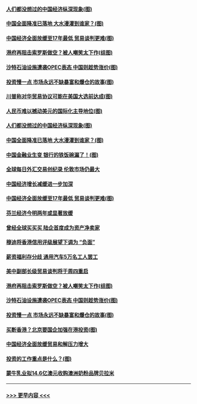 #### [人们都没想过的中国经济纵深现象(图)](../pages/p5/907684.md?t=09180744) 
#### [中国全面降准已落地 大水漫灌到谁家？(图)](../pages/p5/907688.md?t=09180744) 
#### [中国经济全面放缓至17年最低 贸易谈判更难(图)](../pages/p5/907648.md?t=09180744) 
#### [港府再阻击索罗斯做空？被人嘲笑太下作(组图)](../pages/p5/907637.md?t=09180744) 
#### [沙特石油设施遭袭OPEC表态 中国则趁势涨价(图)](../pages/p5/907570.md?t=09180744) 
#### [投资慢一点 市场永远不缺暴富和爆仓的故事(图)](../pages/p5/907564.md?t=09180744) 
#### [川普称对华贸易协议可能在美国大选前达成(图)](../pages/p5/907707.md?t=09180744) 
#### [人民币难以撼动美元的国际化主导地位(图)](../pages/p5/907705.md?t=09180744) 
#### [人们都没想过的中国经济纵深现象(图)](../pages/p5/907684.md?t=09180744) 
#### [中国全面降准已落地 大水漫灌到谁家？(图)](../pages/p5/907688.md?t=09180744) 
#### [中国金融业生变 银行的铁饭碗漏了！(图)](../pages/p5/907683.md?t=09180744) 
#### [全球每日外汇交易创纪录 伦敦市场仍最大](../pages/p5/907685.md?t=09180744) 
#### [中国经济增长减缓进一步加深](../pages/p5/907649.md?t=09180744) 
#### [中国经济全面放缓至17年最低 贸易谈判更难(图)](../pages/p5/907648.md?t=09180744) 
#### [芬兰经济今明两年或显著放缓](../pages/p5/907643.md?t=09180744) 
#### [曾经全球买买买 陆企首度成为资产净卖家](../pages/p5/907641.md?t=09180744) 
#### [穆迪将香港信用评级展望下调为 “负面”](../pages/p5/907640.md?t=09180744) 
#### [薪资福利存分歧 通用汽车5万名工人罢工](../pages/p5/907639.md?t=09180744) 
#### [美中副部长级贸易谈判将于周四重启](../pages/p5/907638.md?t=09180744) 
#### [港府再阻击索罗斯做空？被人嘲笑太下作(组图)](../pages/p5/907637.md?t=09180744) 
#### [沙特石油设施遭袭OPEC表态 中国则趁势涨价(图)](../pages/p5/907570.md?t=09180744) 
#### [投资慢一点 市场永远不缺暴富和爆仓的故事(图)](../pages/p5/907564.md?t=09180744) 
#### [买断香港？北京要国企加强在港投资(图)](../pages/p5/907582.md?t=09180744) 
#### [中国经济全面放缓贸易和解压力增大](../pages/p5/907579.md?t=09180744) 
#### [投资的工作重点是什么？(图)](../pages/p5/907561.md?t=09180744) 
#### [蒙牛乳业拟14.6亿澳元收购澳洲奶粉品牌贝拉米](../pages/p5/907571.md?t=09180744) 

----
#### [ >>> 更早内容 <<< ](../indexes/p5-earlier.md)
